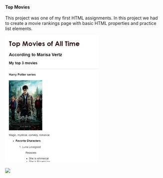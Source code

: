 <h4>Top Movies</h4>
<p>This project was one of my first HTML assignments. In this project we had to create a movie rankings page with basic HTML properties and practice list elements.</p>
<a href="https://marisavertz.github.io/Top-Movies/">
  <img src="https://raw.githubusercontent.com/MarisaVertz/Top-Movies/refs/heads/main/top_movies_screenshot.png" width="300">
</a>
<br><br>
<a href="https://marisavertz.github.io/Top-Movies/">
  <img src="https://dabuttonfactory.com/button.png?t=View+Project&f=Calibri-Bold&ts=18&tc=fff&hp=45&vp=20&w=134&h=38&c=11&bgt=unicolored&bgc=245c68&be=1">
</a>
